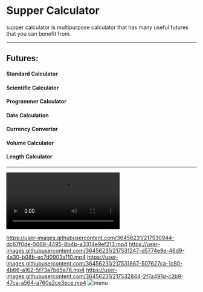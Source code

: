 <h1>Supper Calculator </h1>
<p>
supper calculator is multipurpose calculator that has many useful futures that you can benefit from. 
</p>
<hr>
<h2>Futures:</h2>
<h4> Standard Calculator</h4>
<h4> Scientific Calculator</h4>
<h4> Programmer Calculator</h4>
<h4> Date Calculation</h4>
<h4> Currency Convertor</h4>
<h4> Volume Calculator</h4>
<h4> Length Calculator</h4>
<hr>
<video>
  <source src="https://user-images.githubusercontent.com/36456231/217530589-b8decd0a-5722-4261-952d-e61980f42174.mp4" type="video/mp4">
</video>
 
https://user-images.githubusercontent.com/36456231/217530944-dc67f0de-5068-4495-8b4b-a3314e9ef213.mp4
https://user-images.githubusercontent.com/36456231/217531247-d5774e9e-46d9-4a30-b08b-ec7d0903a110.mp4
https://user-images.githubusercontent.com/36456231/217531867-507627ca-1c80-4b66-a162-5f73a7bd5e78.mp4
https://user-images.githubusercontent.com/36456231/217532844-2f7a491d-c2b9-47ca-a564-a760a2ce3ece.mp4
![menu](https://user-images.githubusercontent.com/36456231/217533162-d95ce4bf-a880-4f2a-a669-ac0143fc2153.png)
